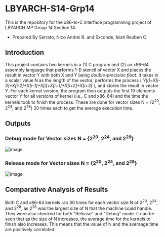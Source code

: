 # LBYARCH-S14-Grp14
This is the repository for the x86-to-C interface programming project of LBYARCH MP Group 14 Section 14.
- Prepared By Serrato, Nico Andrei R. and Exconde, Isiah Reuben C.

## Introduction
This project contains two kernels in a (1) C program and (2) an x86-64 assembly language that performs 1-D stencil of vector X and places the result in vector Y with both X and Y being *double-precision float*. It takes in a scalar value N as the length of the vector, performs the process ( *Y[i]=X[i-3]+X[i-2]+X[i-1]+X[i]+X[i+1]+X[i+2]+X[i+3]* ), and stores the result in vector Y. For each kernel version, the program then outputs the first 10 elements vector Y for all versions of kernel (i.e., C and x86-64) and the time the kernels took to finish the process. These are done for vector sizes N = {2<sup>20</sup>, 2<sup>24</sup>, and 2<sup>28</sup>} 30 times each to get the average execution time.

## Outputs
### Debug mode for Vector sizes N = {2<sup>20</sup>, 2<sup>24</sup>, and  2<sup>28</sup>}
![image](https://github.com/IceExconde/LBYARCH-S14-Grp14/assets/120188260/87350cd1-15b3-4309-a5d1-f0867123039f)

### Release mode for Vector sizes N = {2<sup>20</sup>, 2<sup>24</sup>, and  2<sup>28</sup>}
![image](https://github.com/IceExconde/LBYARCH-S14-Grp14/assets/120188260/80ac6a05-85c5-42b8-9ab0-eedc9fa1b533)

## Comparative Analysis of Results
Both C and x86-64 kernels ran 30 times for each vector size N of 2<sup>20</sup>, 2<sup>24</sup>, and 2<sup>28</sup>, as 2<sup>28</sup> was the largest size of N that the machine could handle. They were also checked for both "Release" and "Debug" mode. It can be seen that as the size of N increases, the average time for the kernels to finish also increases. This means that the value of N and the averaage time are positively correlated.
